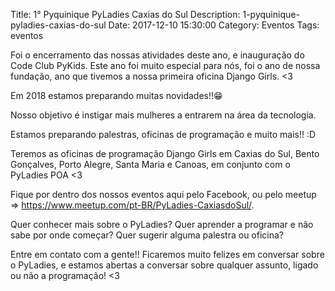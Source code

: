 Title: 1° Pyquinique PyLadies Caxias do Sul
Description: 1-pyquinique-pyladies-caxias-do-sul
Date: 2017-12-10 15:30:00
Category: Eventos
Tags: eventos

Foi o encerramento das nossas atividades deste ano, e inauguração do Code Club PyKids. Este ano foi muito especial para nós, foi o ano de nossa fundação, ano que tivemos a nossa primeira oficina Django Girls. <3

Em 2018 estamos preparando muitas novidades!!😁

Nosso objetivo é instigar mais mulheres a entrarem na área da tecnologia.

Estamos preparando palestras, oficinas de programação e muito mais!! :D

Teremos as oficinas de programação Django Girls em Caxias do Sul, Bento Gonçalves, Porto Alegre, Santa Maria e Canoas,  em conjunto com o PyLadies POA <3

Fique por dentro dos nossos eventos aqui pelo Facebook, ou pelo meetup => https://www.meetup.com/pt-BR/PyLadies-CaxiasdoSul/.

Quer conhecer mais sobre o PyLadies? Quer aprender a programar e não sabe por onde começar?
Quer sugerir alguma palestra ou oficina?

Entre em contato com a gente!! Ficaremos muito felizes em conversar sobre o PyLadies, e estamos abertas a conversar sobre qualquer assunto, ligado ou não a programação! <3
